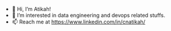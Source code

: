 - 👋 Hi, I’m Atikah!
- 👀 I’m interested in data engineering and devops related stuffs.
- 📫 Reach me at https://www.linkedin.com/in/cnatikah/
<!---
mong220394/mong220394 is a ✨ special ✨ repository because its `README.md` (this file) appears on your GitHub profile.
You can click the Preview link to take a look at your changes.
--->
